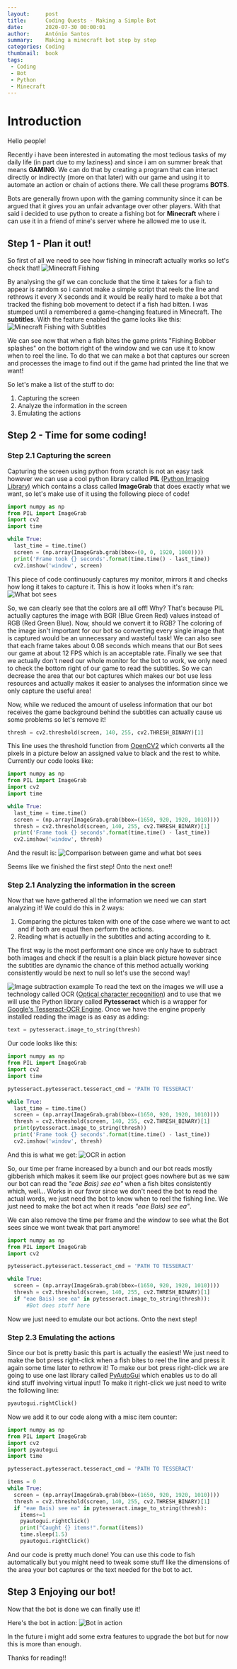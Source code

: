 ```yaml
---
layout:     post
title:      Coding Quests - Making a Simple Bot
date:       2020-07-30 00:00:01
author:     António Santos
summary:    Making a minecraft bot step by step
categories: Coding
thumbnail:  book
tags:
 - Coding
 - Bot
 - Python
 - Minecraft
---
```


# Introduction

Hello people!

Recently i have been interested in automating the most tedious tasks of my daily life (in part due to my laziness) and since i am on summer break that means **GAMING**. We can do that by creating a program that can interact directly or indirectly (more on that later) with our game and using it to automate an action or chain of actions there. We call these programs **BOTS**.

Bots are generally frown upon with the gaming community since it can be argued that it gives you an unfair advantage over other players. With that said i decided to use python to create a fishing bot for **Minecraft** where i can use it in a friend of mine's server where he allowed me to use it.

## Step 1 - Plan it out!

So first of all we need to see how fishing in minecraft actually works so let's check that!
![Minecraft Fishing](https://raw.githubusercontent.com/antoniomsantos99/antoniomsantos99.github.io/master/assets/CodingQuests/1/1.gif)


By analysing the gif we can conclude that the time it takes for a fish to appear is random so i cannot make a simple script that reels the line and rethrows it every X seconds and it would be really hard to make a bot that tracked the fishing bob movement to detect if a fish had bitten. I was stumped until a remembered a game-changing featured in Minecraft. The **subtitles**. With the feature enabled the game looks like this:
![Minecraft Fishing with Subtitles](https://raw.githubusercontent.com/antoniomsantos99/antoniomsantos99.github.io/master/assets/CodingQuests/1/2.gif)

We can see now that when a fish bites the game prints "Fishing Bobber splashes" on the bottom right of the window and we can use it to know when to reel the line. To do that we can make a bot that captures our screen and processes the image to find out if the game had printed the line that we want!

So let's make a list of the stuff to do:

 1. Capturing the screen 
 2. Analyze the information in the screen
 3. Emulating the actions

## Step 2 - Time for some coding!
### Step 2.1 Capturing the screen
Capturing the screen using python from scratch is not an easy task however we can use a cool python library called **PIL** [(Python Imaging Library)](https://pypi.org/project/Pillow/) which contains a class called **ImageGrab** that does exactly what we want, so let's make use of it using the following piece of code!
```Python
import numpy as np  
from PIL import ImageGrab  
import cv2  
import time  

while True:
  last_time = time.time()    
  screen = (np.array(ImageGrab.grab(bbox=(0, 0, 1920, 1080))))  
  print('Frame took {} seconds'.format(time.time() - last_time))  
  cv2.imshow('window', screen)
```
This piece of code continuously captures my monitor, mirrors it and checks how long it takes to capture it. This is how it looks when it's ran:
![What bot sees](https://raw.githubusercontent.com/antoniomsantos99/antoniomsantos99.github.io/master/assets/CodingQuests/1/3.gif)


So, we can clearly see that the colors are all off! Why? That's because PIL actually captures the image with BGR (Blue Green Red) values instead of RGB (Red Green Blue). Now, should we convert it to RGB? The coloring of the image isn't important for our bot so converting every single image that is captured would be an unnecessary and wasteful task! 
We can also see that each frame takes about 0.08 seconds which means that our Bot sees our game at about 12 FPS which is an acceptable rate.
Finally we see that we actually don't need our whole monitor for the bot to work, we only need to check the bottom right of our game to read the subtitles. So we can decrease the area that our bot captures which makes our bot use less resources and actually makes it easier to analyses the information since we only capture the useful area!

Now, while we reduced the amount of useless information that our bot receives the game background behind the subtitles can actually cause us some problems so let's remove it!

```Python
thresh = cv2.threshold(screen, 140, 255, cv2.THRESH_BINARY)[1]
```
This line uses the threshold function from [OpenCV2](https://pypi.org/project/opencv-python/) which converts all the pixels in a picture below an assigned value to black and the rest to white. Currently our code looks like:

```Python
import numpy as np  
from PIL import ImageGrab  
import cv2  
import time  

while True:
  last_time = time.time()    
  screen = (np.array(ImageGrab.grab(bbox=(1650, 920, 1920, 1010))))
  thresh = cv2.threshold(screen, 140, 255, cv2.THRESH_BINARY)[1]  
  print('Frame took {} seconds'.format(time.time() - last_time))  
  cv2.imshow('window', thresh)
```
And the result is:
![Comparison between game and what bot sees](https://raw.githubusercontent.com/antoniomsantos99/antoniomsantos99.github.io/master/assets/CodingQuests/1/1.png)


Seems like we finished the first step! Onto the next one!!

### Step 2.1 Analyzing the information in the screen
Now that we have gathered all the information we need we can start analyzing it! We could do this in 2 ways:

 1. Comparing the pictures taken with one of the case where we want to act and if both are equal then perform the actions.
 2. Reading what is actually in the subtitles and acting according to it.

The first way is the most performant one since we only have to subtract both images and check if the result is a plain black picture however since the subtitles are dynamic the chance of this method actually working consistently would be next to null so let's use the second way!

![Image subtraction example](https://docs.opencv.org/3.4/Background_Subtraction_Tutorial_Scheme.png)
To read the text on the images we will use a technology called OCR ([Optical character recognition](https://en.wikipedia.org/wiki/Optical_character_recognition)) and to use that we will use the Python library called **Pytesseract** which is a wrapper for [Google's Tesseract-OCR Engine](https://github.com/tesseract-ocr/tesseract). Once we have the engine properly installed reading the image is as easy as adding:
```Python
text = pytesseract.image_to_string(thresh)
```
Our code looks like this:

```Python
import numpy as np  
from PIL import ImageGrab  
import cv2  
import time

pytesseract.pytesseract.tesseract_cmd = 'PATH TO TESSERACT'

while True:
  last_time = time.time()    
  screen = (np.array(ImageGrab.grab(bbox=(1650, 920, 1920, 1010))))
  thresh = cv2.threshold(screen, 140, 255, cv2.THRESH_BINARY)[1]
  print(pytesseract.image_to_string(thresh))  
  print('Frame took {} seconds'.format(time.time() - last_time))  
  cv2.imshow('window', thresh)
```
And this is what we get:
![OCR in action](https://raw.githubusercontent.com/antoniomsantos99/antoniomsantos99.github.io/master/assets/CodingQuests/1/4.gif)


So, our time per frame increased by a bunch and our bot reads mostly gibberish which makes it seem like our project goes nowhere but as we saw our bot can read the  *"eae Bais) see ea"* when a fish bites consistently which, well... Works in our favor since we don't need the bot to read the actual words, we just need the bot to know when to reel the fishing line. We just need to make the bot act when it reads *"eae Bais) see ea"*.

We can also remove the time per frame and the window to see what the Bot sees since we wont tweak that part anymore!

```Python
import numpy as np  
from PIL import ImageGrab  
import cv2  

pytesseract.pytesseract.tesseract_cmd = 'PATH TO TESSERACT'

while True:  
  screen = (np.array(ImageGrab.grab(bbox=(1650, 920, 1920, 1010))))
  thresh = cv2.threshold(screen, 140, 255, cv2.THRESH_BINARY)[1]
  if "eae Bais) see ea" in pytesseract.image_to_string(thresh)):
	  #Bot does stuff here  
```

Now we just need to emulate our bot actions. Onto the next step!

### Step 2.3 Emulating the actions
Since our bot is pretty basic this part is actually the easiest! We just need to make the bot press right-click when a fish bites to reel the line and press it again some time later to rethrow it! To make our bot press right-click we are going to use one last library called [PyAutoGui](https://pypi.org/project/PyAutoGUI/) which enables us to do all kind stuff involving virtual input!
To make it right-click we just need to write the following line: 
```Python
pyautogui.rightClick()
```
Now we add it to our code along with a misc item counter:

```Python
import numpy as np  
from PIL import ImageGrab  
import cv2
import pyautogui
import time  

pytesseract.pytesseract.tesseract_cmd = 'PATH TO TESSERACT'

items = 0
while True:
  screen = (np.array(ImageGrab.grab(bbox=(1650, 920, 1920, 1010))))
  thresh = cv2.threshold(screen, 140, 255, cv2.THRESH_BINARY)[1]
  if "eae Bais) see ea" in pytesseract.image_to_string(thresh):
    items+=1
    pyautogui.rightClick()
    print("Caught {} items!".format(items))
    time.sleep(1.5)
    pyautogui.rightClick()

```

And our code is pretty much done! You can use this code to fish automatically but you might need to tweak some stuff like the dimensions of the area your bot captures or the text needed for the bot to act.


## Step 3 Enjoying our bot!

Now that the bot is done we can finally use it!

Here's the bot in action:
![Bot in action](https://raw.githubusercontent.com/antoniomsantos99/antoniomsantos99.github.io/master/assets/CodingQuests/1/5.gif)


In the future i might add some extra features to upgrade the bot but for now this is more than enough.

Thanks for reading!!
